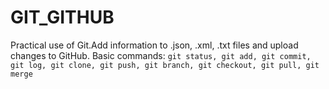 # GIT_GITHUB
Practical use of Git.Add information to .json, .xml, .txt files and upload changes to GitHub.
Basic commands: `git status, git add, git commit, git log, git clone, git push, git branch, git checkout, git pull, git merge`
